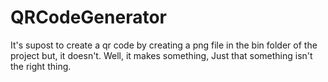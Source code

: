# QRCodeGenerator

It's supost to create a qr code by creating a png file in the bin folder of the project but, it doesn't.
Well, it makes something, Just that something isn't the right thing.
